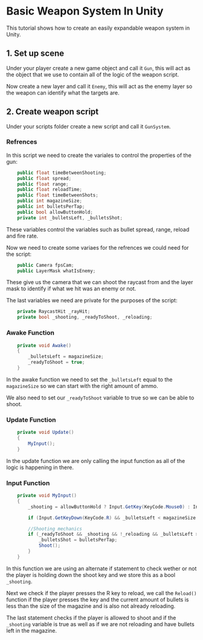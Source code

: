 # Basic Weapon System In Unity

This tutorial shows how to create an easily expandable weapon system in Unity.

## 1. Set up scene

Under your player create a new game object and call it `Gun`, this will act as the object that we use to contain all of the logic of the weapon script.

Now create a new layer and call it `Enemy`, this will act as the enemy layer so the weapon can identify what the targets are.

## 2. Create weapon script

Under your scripts folder create a new script and call it `GunSystem`.

### Refrences

In this script we need to create the variales to control the properties of the gun:

```.cs
    public float timeBetweenShooting;
    public float spread;
    public float range;
    public float reloadTime;
    public float timeBetweenShots;
    public int magazineSize;
    public int bulletsPerTap;
    public bool allowButtonHold;
    private int _bulletsLeft, _bulletsShot;
```

These variables control the variables such as bullet spread, range, reload and fire rate.

Now we need to create some variaes for the refrences we could need for the script:

```.cs
    public Camera fpsCam;
    public LayerMask whatIsEnemy;
```

These give us the camera that we can shoot the raycast from and the layer mask to identify if what we hit was an enemy or not.

The last variables we need are private for the purposes of the script:

```.cs
    private RaycastHit _rayHit;
    private bool _shooting, _readyToShoot, _reloading;
```

### Awake Function

```.cs
    private void Awake()
    {
        _bulletsLeft = magazineSize;
        _readyToShoot = true;
    }
```

In the awake function we need to set the `_bulletsLeft` equal to the `magazineSize` so we can start with the right amount of ammo.

We also need to set our `_readyToShoot` variable to true so we can be able to shoot.

### Update Function

```.cs
    private void Update()
    {
        MyInput();
    }
```

In the update function we are only calling the input function as all of the logic is happening in there.

### Input Function

```.cs
    private void MyInput()
    {
        _shooting = allowButtonHold ? Input.GetKey(KeyCode.Mouse0) : Input.GetKeyDown(KeyCode.Mouse0);

        if (Input.GetKeyDown(KeyCode.R) && _bulletsLeft < magazineSize && !_reloading) Reload();

        //Shooting mechanics
        if (_readyToShoot && _shooting && !_reloading && _bulletsLeft > 0){
            _bulletsShot = bulletsPerTap;
            Shoot();
        }
    }
```

In this function we are using an alternate if statement to check wether or not the player is holding down the shoot key and we store this as a bool `_shooting`.

Next we check if the player presses the R key to reload, we call the `Reload()` function if the player presses the key and the current amount of bullets is less than the size of the magazine and is also not already reloading.

The last statement checks if the player is allowed to shoot and if the `_shooting` variable is true as well as if we are not reloading and have bullets left in the magazine.
